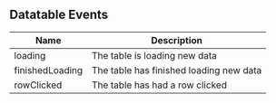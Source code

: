 ## Datatable Events
| Name | Description  
| ---  | --- |
| loading  | The table is loading new data |
| finishedLoading  | The table has finished loading new data |
| rowClicked  | The table has had a row clicked |

